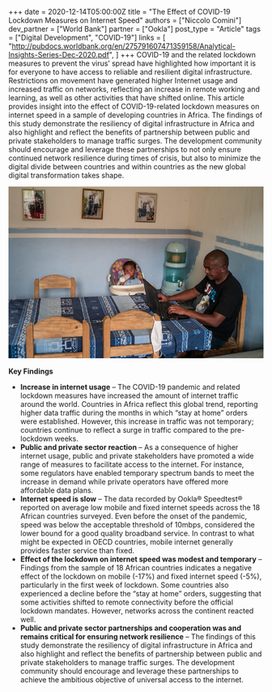 +++
date = 2020-12-14T05:00:00Z
title = "The Effect of COVID-19 Lockdown Measures on Internet Speed"
authors = ["Niccolo Comini"]
dev_partner = ["World Bank"]
partner = ["Ookla"]
post_type = "Article"
tags = ["Digital Development", "COVID-19"]
links = [
    "http://pubdocs.worldbank.org/en/275791607471359158/Analytical-Insights-Series-Dec-2020.pdf",
]
+++
COVID-19 and the related lockdown measures to prevent the virus’ spread have highlighted how important it is for everyone to have access to reliable and resilient digital infrastructure. Restrictions on movement have generated higher Internet usage and increased traffic on networks, reflecting an increase in remote working and learning, as well as other activities that have shifted online. This article provides insight into the effect of COVID-19-related lockdown measures on internet speed in a sample of developing countries in Africa. The findings of this study demonstrate the resiliency of digital infrastructure in Africa and also highlight and reflect the benefits of partnership between public and private stakeholders to manage traffic surges. The development community should encourage and leverage these partnerships to not only ensure continued network resilience during times of crisis, but also to minimize the digital divide between countries and within countries as the new global digital transformation takes shape.

![](/madagascar-digital-divide.jpg)

**Key Findings**

* **Increase in internet usage** – The COVID-19 pandemic and related lockdown measures have increased the amount of internet traffic around the world. Countries in Africa reflect this global trend, reporting higher data traffic during the months in which “stay at home” orders were established. However, this increase in traffic was not temporary; countries continue to reflect a surge in traffic compared to the pre-lockdown weeks.
* **Public and private sector reaction** – As a consequence of higher internet usage, public and private stakeholders have promoted a wide range of measures to facilitate access to the internet. For instance, some regulators have enabled temporary spectrum bands to meet the increase in demand while private operators have offered more affordable data plans.
* **Internet speed is slow** – The data recorded by Ookla® Speedtest® reported on average low mobile and fixed internet speeds across the 18 African countries surveyed. Even before the onset of the pandemic, speed was below the acceptable threshold of 10mbps, considered the lower bound for a good quality broadband service. In contrast to what might be expected in OECD countries, mobile internet generally provides faster service than fixed.
* **Effect of the lockdown on internet speed was modest and temporary** – Findings from the sample of 18 African countries indicates a negative effect of the lockdown on mobile (-17%) and fixed internet speed (-5%), particularly in the first week of lockdown. Some countries also experienced a decline before the “stay at home” orders, suggesting that some activities shifted to remote connectivity before the official lockdown mandates. However, networks across the continent reacted well.
* **Public and private sector partnerships and cooperation was and remains critical for ensuring network resilience** – The findings of this study demonstrate the resiliency of digital infrastructure in Africa and also highlight and reflect the benefits of partnership between public and private stakeholders to manage traffic surges. The development community should encourage and leverage these partnerships to achieve the ambitious objective of universal access to the internet.
